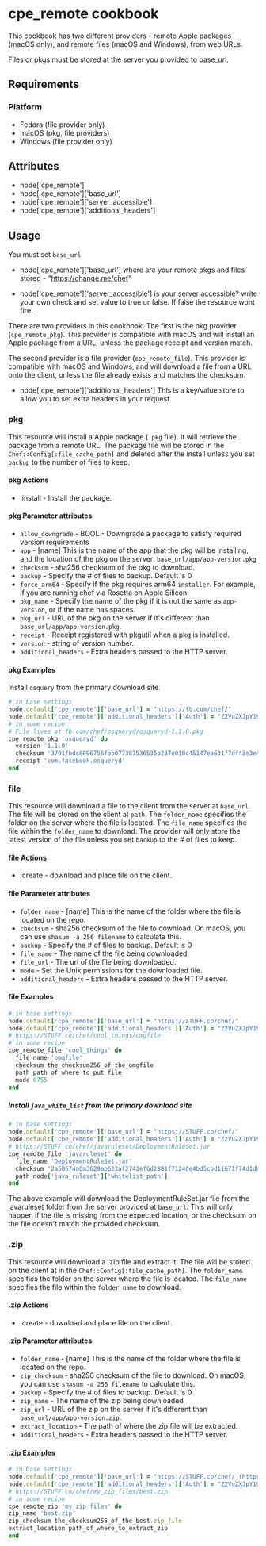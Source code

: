 cpe_remote cookbook
===================
This cookbook has two different providers - remote Apple packages (macOS only),
and remote files (macOS and Windows), from web URLs.

Files or pkgs must be stored at the server you provided to base_url.

Requirements
------------
### Platform
* Fedora (file provider only)
* macOS (pkg, file providers)
* Windows (file provider only)

Attributes
----------
* node['cpe_remote']
* node['cpe_remote']['base_url']
* node['cpe_remote']['server_accessible']
* node['cpe_remote']['additional_headers']

Usage
-----
You must set `base_url`
* node['cpe_remote']['base_url']
where are your remote pkgs and files stored - "https://change.me/chef"

* node['cpe_remote']['server_accessible']
is your server accessible? write your own check and set value to true or false.
If false the resource wont fire.

There are two providers in this cookbook. The first is the pkg provider
(`cpe_remote_pkg`). This provider is compatible with macOS and will install an
Apple package from a URL, unless the package receipt and version match.

The second provider is a file provider (`cpe_remote_file`). This provider is
compatible with macOS and Windows, and will download a file from a URL onto the
client, unless the file already exists and matches the checksum.

* node['cpe_remote']['additional_headers']
This is a key/value store to allow you to set extra headers in your request

### pkg

This resource will install a Apple package (`.pkg` file). It will retrieve the
package from a remote URL. The package file will be stored in the
`Chef::Config[:file_cache_path]` and deleted after the install unless you set
`backup` to the number of files to keep.

#### pkg Actions
* :install - Install the package.

#### pkg Parameter attributes
* `allow_downgrade` - BOOL - Downgrade a package to satisfy required version
                      requirements
* `app` - [name] This is the name of the app that the pkg will be installing,
          and the location of the pkg on the server:
          `base_url/app/app-version.pkg`
* `checksum` - sha256 checksum of the pkg to download.
* `backup` - Specify the # of files to backup. Default is 0
* `force_arm64` - Specify if the pkg requires arm64 `installer`. For example,
               if you are running chef via Rosetta on Apple Silicon.
* `pkg_name` - Specify the name of the pkg if it is not the same as
              `app-version`, or if the name has spaces.
* `pkg_url` - URL of the pkg on the server if it's different than
              `base_url/app/app-version.pkg`.
* `receipt` - Receipt registered with pkgutil when a pkg is installed.
* `version` - string of version number.
* `additional_headers` - Extra headers passed to the HTTP server.

#### pkg Examples
Install `osquery` from the primary download site.

```ruby
# in base settings
node.default['cpe_remote']['base_url'] = "https://fb.com/chef/"
node.default['cpe_remote']['additional_headers']['Auth'] = "Z2VuZXJpY191c2VyOlRoaXMgaXMgbXkgZ2VuZXJpYyBwYXNzd29yZA=="
# in some recipe
# File lives at fb.com/chef/osqueryd/osqueryd-1.1.0.pkg
cpe_remote_pkg 'osqueryd' do
  version '1.1.0'
  checksum '3701fbdc8096756fab077387536535b237e010c45147ea631f7df43e3e4904e0'
  receipt 'com.facebook.osqueryd'
end
```

### file

This resource will download a file to the client from the server at `base_url`.
The file will be stored on the client at `path`.  The `folder_name` specifies
the folder on the server where the file is located.  The `file_name` specifies
the file within the `folder_name` to download.  The provider will only store
the latest version of the file unless you set `backup` to the # of files to
keep.

#### file Actions
* :create - download and place file on the client.

#### file Parameter attributes
* `folder_name` - [name] This is the name of the folder where the file is
                  located on the repo.
* `checksum` - sha256 checksum of the file to download. On macOS, you can use
               `shasum -a 256 filename` to calculate this.
* `backup` - Specify the # of files to backup. Default is 0
* `file_name` - The name of the file being downloaded.
* `file_url` - The url of the file being downloaded.
* `mode` - Set the Unix permissions for the downloaded file.
* `additional_headers` - Extra headers passed to the HTTP server.

#### file Examples

```ruby
# in base settings
node.default['cpe_remote']['base_url'] = "https://STUFF.co/chef/"
node.default['cpe_remote']['additional_headers']['Auth'] = "Z2VuZXJpY191c2VyOlRoaXMgaXMgbXkgZ2VuZXJpYyBwYXNzd29yZA=="
# https://STUFF.co/chef/cool_things/omgfile
# in some recipe
cpe_remote_file 'cool_things' do
  file_name 'omgfile'
  checksum the_checksum256_of_the_omgfile
  path path_of_where_to_put_file
  mode 0755
end
```

##### Install `java_white_list` from the primary download site

```ruby
# in base settings
node.default['cpe_remote']['base_url'] = "https://STUFF.co/chef/"
node.default['cpe_remote']['additional_headers']['Auth'] = "Z2VuZXJpY191c2VyOlRoaXMgaXMgbXkgZ2VuZXJpYyBwYXNzd29yZA=="
# https://STUFF.co/chef/javaruleset/DeploymentRuleSet.jar
cpe_remote_file 'javaruleset' do
  file_name 'DeploymentRuleSet.jar'
  checksum '2a58674a0a3629ab623af2742ef6d2881f71240e4bd5cbd11671f74d1db86e52'
  path node['java_ruleset']['whitelist_path']
end
```

The above example will download the DeploymentRuleSet.jar file from the
javaruleset folder from the server provided at `base_url`. This will only
happen if the file is missing from the expected location, or the checksum on
the file doesn't match the provided checksum.

### .zip

This resource will download a .zip file and extract it. The file will be stored
on the client at in the `Chef::Config[:file_cache_path]`. The `folder_name`
specifies the folder on the server where the file is located. The `file_name`
specifies the file within the `folder_name` to download.

#### .zip Actions
* :create - download and place file on the client.

#### .zip Parameter attributes
* `folder_name` - [name] This is the name of the folder where the file is
                  located on the repo.
* `zip_checksum` - sha256 checksum of the file to download. On macOS, you can
                   use `shasum -a 256 filename` to calculate this.
* `backup` - Specify the # of files to backup. Default is 0
* `zip_name` - The name of the zip being downloaded
* `zip_url` - URL of the zip on the server if it's different than
              `base_url/app/app-version.zip`.
* `extract_location` - The path of where the zip file will be extracted.
* `additional_headers` - Extra headers passed to the HTTP server.

#### .zip Examples

```ruby
# in base settings
node.default['cpe_remote']['base_url'] = "https://STUFF.co/chef/ (https://stuff.co/chef/)"
node.default['cpe_remote']['additional_headers']['Auth'] = "Z2VuZXJpY191c2VyOlRoaXMgaXMgbXkgZ2VuZXJpYyBwYXNzd29yZA=="
# https://STUFF.co/chef/my_zip_files/best.zip
# in some recipe
cpe_remote_zip 'my_zip_files' do
zip_name 'best.zip'
zip_checksum the_checksum256_of_the_best.zip_file
extract_location path_of_where_to_extract_zip
end
```
